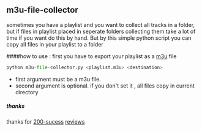 ## m3u-file-collector

sometimes you have a playlist and you want to collect all tracks in a folder, but if files in playlist placed in seperate folders collecting them take a lot of time if you want do this by hand. 
But by this simple python script you can copy all files in your playlist to a folder

####how to use : 
first you have to export your playlist as a [m3u](https://en.wikipedia.org/wiki/M3U) file

```python
python m3u-file-collector.py <playlist.m3u> <destination>
```

- first argument must be a m3u file.
- second argument is optional. if you don't set it , all files copy in current directory

##### thanks
thanks for [200-sucess](http://codereview.stackexchange.com/users/9357/200-success) [reviews](http://codereview.stackexchange.com/questions/107834/m3u-file-collector) 

